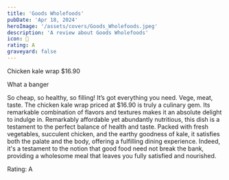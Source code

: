 ```yaml
---
title: 'Goods Wholefoods'
pubDate: 'Apr 18, 2024'
heroImage: '/assets/covers/Goods_Wholefoods.jpeg'
description: 'A review about Goods Wholefoods'
icon: 🥑
rating: A
graveyard: false
---
```


Chicken kale wrap $16.90

What a banger

So cheap, so healthy, so filling! It’s got everything you need. Vege, meat, taste. The chicken kale wrap priced at $16.90 is truly a culinary gem. Its remarkable combination of flavors and textures makes it an absolute delight to indulge in. Remarkably affordable yet abundantly nutritious, this dish is a testament to the perfect balance of health and taste. Packed with fresh vegetables, succulent chicken, and the earthy goodness of kale, it satisfies both the palate and the body, offering a fulfilling dining experience. Indeed, it's a testament to the notion that good food need not break the bank, providing a wholesome meal that leaves you fully satisfied and nourished.

Rating: A
